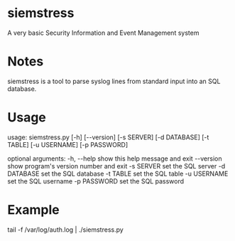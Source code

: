 # siemstress
A very basic Security Information and Event Management system

# Notes
siemstress is a tool to parse syslog lines from standard input into an SQL database.

# Usage
usage: siemstress.py [-h] [--version] [-s SERVER] [-d DATABASE] [-t TABLE]
                     [-u USERNAME] [-p PASSWORD]

optional arguments:
  -h, --help   show this help message and exit
  --version    show program's version number and exit
  -s SERVER    set the SQL server
  -d DATABASE  set the SQL database
  -t TABLE     set the SQL table
  -u USERNAME  set the SQL username
  -p PASSWORD  set the SQL password

# Example
tail -f /var/log/auth.log | ./siemstress.py
